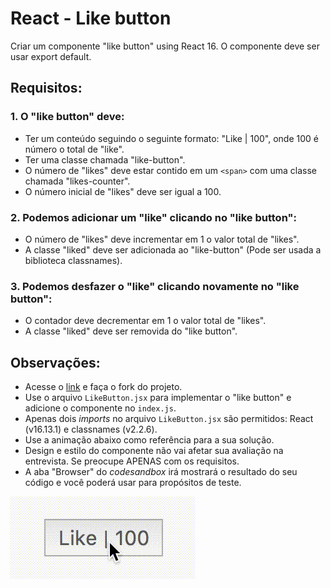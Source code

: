 # React - Like button 
Criar um componente "like button" using React 16. O componente deve ser usar export default.

## Requisitos:
### 1. O "like button" deve:
- Ter um conteúdo seguindo o seguinte formato: "Like | 100", onde 100 é número o total de "like".
- Ter uma classe chamada "like-button".
- O número de "likes" deve estar contido em um `<span>` com uma classe chamada "likes-counter".
- O número inicial de "likes" deve ser igual a 100.

### 2. Podemos adicionar um "like" clicando no "like button":
- O número de "likes" deve incrementar em 1 o valor total de "likes".
- A classe "liked" deve ser adicionada ao "like-button" (Pode ser usada a biblioteca classnames).

### 3. Podemos desfazer o "like" clicando novamente no "like button":
- O contador deve decrementar em 1 o valor total de "likes".
- A classe "liked" deve ser removida do "like button".

## Observações:
- Acesse o [link](https://codesandbox.io/s/stp-interview-like-button-xpt8u) e faça o fork do projeto.
- Use o arquivo `LikeButton.jsx` para implementar o "like button" e adicione o componente no `index.js`.
- Apenas dois _imports_ no arquivo `LikeButton.jsx` são permitidos: React (v16.13.1) e classnames (v2.2.6). 
- Use a animação abaixo como referência para a sua solução.
- Design e estilo do componente não vai afetar sua avaliação na entrevista. Se preocupe APENAS com os requisitos.
- A aba "Browser" do _codesandbox_ irá mostrará o resultado do seu código e você poderá usar para propósitos de teste.

![Like button example](./exercise_1.gif)